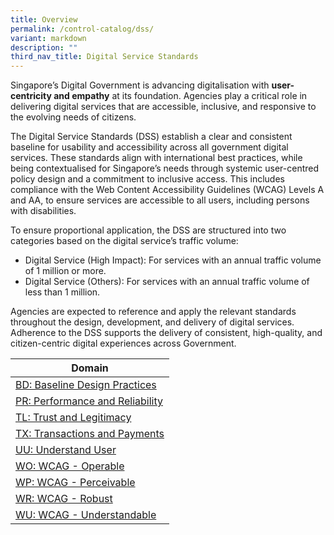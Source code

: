 ```yaml
---
title: Overview
permalink: /control-catalog/dss/
variant: markdown
description: ""
third_nav_title: Digital Service Standards
---
```

Singapore’s Digital Government is advancing digitalisation with **user-centricity and empathy** at its foundation. Agencies play a critical role in delivering digital services that are accessible, inclusive, and responsive to the evolving needs of citizens.

The Digital Service Standards (DSS) establish a clear and consistent baseline for usability and accessibility across all government digital services. These standards align with international best practices, while being contextualised for Singapore’s needs through systemic user-centred policy design and a commitment to inclusive access. This includes compliance with the Web Content Accessibility Guidelines (WCAG) Levels A and AA, to ensure services are accessible to all users, including persons with disabilities.

To ensure proportional application, the DSS are structured into two categories based on the digital service’s traffic volume:

*   Digital Service (High Impact): For services with an annual traffic volume of 1 million or more.
*   Digital Service (Others): For services with an annual traffic volume of less than 1 million.

Agencies are expected to reference and apply the relevant standards throughout the design, development, and delivery of digital services. Adherence to the DSS supports the delivery of consistent, high-quality, and citizen-centric digital experiences across Government.

| Domain                                                                        |
| ------------------------------------------------------------------------------|
| [BD: Baseline Design Practices](/control-catalog/bd/)                         |
| [PR: Performance and Reliability](/control-catalog/pr/)       				|  
| [TL: Trust and Legitimacy](/control-catalog/tl/)								|
| [TX: Transactions and Payments](/control-catalog/tx/)                         |
| [UU: Understand User](/control-catalog/uu/)                                   |
| [WO: WCAG - Operable](/control-catalog/wo/)                                   |
| [WP: WCAG - Perceivable](/control-catalog/wp/)                                |
| [WR: WCAG - Robust](/control-catalog/wr/)                           			|
| [WU: WCAG - Understandable](/control-catalog/wu/)                             |